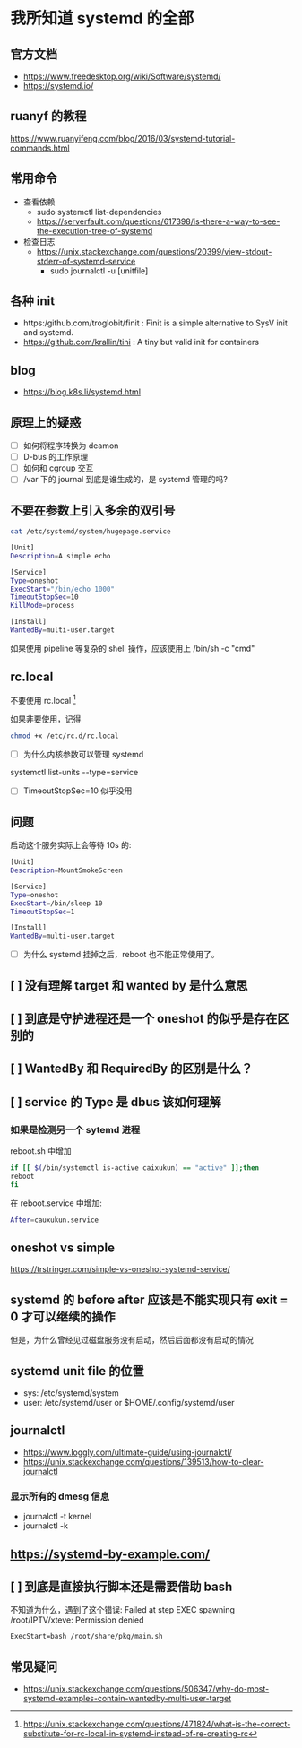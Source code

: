 # 我所知道 systemd 的全部

## 官方文档
- https://www.freedesktop.org/wiki/Software/systemd/
- https://systemd.io/

## ruanyf 的教程
https://www.ruanyifeng.com/blog/2016/03/systemd-tutorial-commands.html

## 常用命令
- 查看依赖
  - sudo systemctl list-dependencies
  - https://serverfault.com/questions/617398/is-there-a-way-to-see-the-execution-tree-of-systemd
- 检查日志
  - https://unix.stackexchange.com/questions/20399/view-stdout-stderr-of-systemd-service
    - sudo journalctl -u [unitfile]

## 各种 init
- https:/github.com/troglobit/finit : Finit is a simple alternative to SysV init and systemd.
- https://github.com/krallin/tini : A tiny but valid init for containers

## blog
- https://blog.k8s.li/systemd.html

## 原理上的疑惑
- [ ] 如何将程序转换为 deamon
- [ ] D-bus 的工作原理
- [ ] 如何和 cgroup 交互
- [ ] /var 下的 journal 到底是谁生成的，是 systemd 管理的吗?

## 不要在参数上引入多余的双引号

```sh
cat /etc/systemd/system/hugepage.service

[Unit]
Description=A simple echo

[Service]
Type=oneshot
ExecStart="/bin/echo 1000"
TimeoutStopSec=10
KillMode=process

[Install]
WantedBy=multi-user.target
```

如果使用 pipeline 等复杂的 shell 操作，应该使用上 /bin/sh -c "cmd"

## rc.local

不要使用 rc.local [^1]

如果非要使用，记得
```sh
chmod +x /etc/rc.d/rc.local
```




- [ ] 为什么内核参数可以管理 systemd

systemctl list-units --type=service

- [ ] TimeoutStopSec=10 似乎没用

## 问题
启动这个服务实际上会等待 10s 的:
```sh
[Unit]
Description=MountSmokeScreen

[Service]
Type=oneshot
ExecStart=/bin/sleep 10
TimeoutStopSec=1

[Install]
WantedBy=multi-user.target
```

- [ ] 为什么 systemd 挂掉之后，reboot 也不能正常使用了。

## [ ] 没有理解 target 和 wanted by 是什么意思

## [ ] 到底是守护进程还是一个 oneshot 的似乎是存在区别的

## [ ] WantedBy 和 RequiredBy 的区别是什么？

## [ ] service 的 Type 是 dbus 该如何理解


### 如果是检测另一个 sytemd 进程

reboot.sh 中增加
```sh
if [[ $(/bin/systemctl is-active caixukun) == "active" ]];then
reboot
fi
```

在 reboot.service 中增加:
```sh
After=cauxukun.service
```


## oneshot vs simple
https://trstringer.com/simple-vs-oneshot-systemd-service/

## systemd 的 before after 应该是不能实现只有 exit = 0 才可以继续的操作
但是，为什么曾经见过磁盘服务没有启动，然后后面都没有启动的情况

## systemd unit file 的位置
- sys: /etc/systemd/system
- user: /etc/systemd/user or $HOME/.config/systemd/user

## journalctl
- https://www.loggly.com/ultimate-guide/using-journalctl/
- https://unix.stackexchange.com/questions/139513/how-to-clear-journalctl

### 显示所有的 dmesg 信息
- journalctl -t kernel
- journalctl -k

## https://systemd-by-example.com/

## [ ] 到底是直接执行脚本还是需要借助 bash

不知道为什么，遇到了这个错误:
Failed at step EXEC spawning /root/IPTV/xteve: Permission denied

```txt
ExecStart=bash /root/share/pkg/main.sh
```

## 常见疑问
- https://unix.stackexchange.com/questions/506347/why-do-most-systemd-examples-contain-wantedby-multi-user-target

[^1]: https://unix.stackexchange.com/questions/471824/what-is-the-correct-substitute-for-rc-local-in-systemd-instead-of-re-creating-rc
[^2]: https://support.huaweicloud.com/intl/en-us/trouble-ecs/ecs_trouble_0349.html
